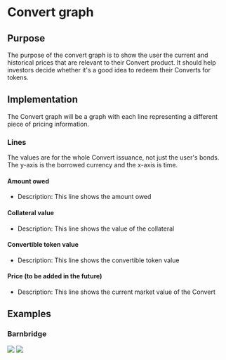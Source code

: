 # Convert graph

## Purpose

The purpose of the convert graph is to show the user the current and historical prices that are relevant to their Convert product. It should help investors decide whether it's a good idea to redeem their Converts for tokens.

## Implementation

The Convert graph will be a graph with each line representing a different piece of pricing information.

### Lines

The values are for the whole Convert issuance, not just the user's bonds. The y-axis is the borrowed currency and the x-axis is time.

#### Amount owed

- Description: This line shows the amount owed

#### Collateral value

- Description: This line shows the value of the collateral

#### Convertible token value

- Description: This line shows the convertible token value

#### Price (to be added in the future)

- Description: This line shows the current market value of the Convert

## Examples

### Barnbridge

![](../../../assets/barnbridge/bond_graph.png) ![](../../../assets/barnbridge/bond_graph_large.png)
